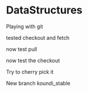 # DataStructures

Playing with git

tested checkout and fetch

now test pull

now test the checkout 


Try to cherry pick it

New branch koundi_stable
